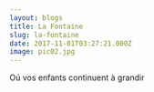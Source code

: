 ```yaml
---
layout: blogs
title: La Fontaine
slug: la-fontaine
date: 2017-11-01T03:27:21.000Z
image: pic02.jpg
---
```

Oú vos enfants continuent à grandir
